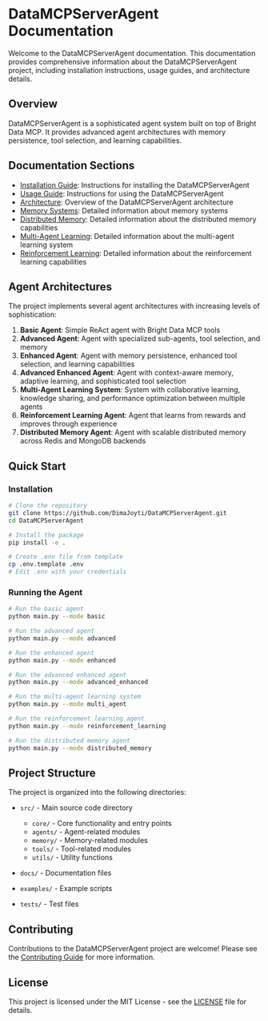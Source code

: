 # DataMCPServerAgent Documentation

Welcome to the DataMCPServerAgent documentation. This documentation provides comprehensive information about the DataMCPServerAgent project, including installation instructions, usage guides, and architecture details.

## Overview

DataMCPServerAgent is a sophisticated agent system built on top of Bright Data MCP. It provides advanced agent architectures with memory persistence, tool selection, and learning capabilities.

## Documentation Sections

- [Installation Guide](installation.md): Instructions for installing the DataMCPServerAgent
- [Usage Guide](usage.md): Instructions for using the DataMCPServerAgent
- [Architecture](architecture.md): Overview of the DataMCPServerAgent architecture
- [Memory Systems](memory.md): Detailed information about memory systems
- [Distributed Memory](distributed_memory.md): Detailed information about the distributed memory capabilities
- [Multi-Agent Learning](multi_agent_learning.md): Detailed information about the multi-agent learning system
- [Reinforcement Learning](reinforcement_learning.md): Detailed information about the reinforcement learning capabilities

## Agent Architectures

The project implements several agent architectures with increasing levels of sophistication:

1. **Basic Agent**: Simple ReAct agent with Bright Data MCP tools
2. **Advanced Agent**: Agent with specialized sub-agents, tool selection, and memory
3. **Enhanced Agent**: Agent with memory persistence, enhanced tool selection, and learning capabilities
4. **Advanced Enhanced Agent**: Agent with context-aware memory, adaptive learning, and sophisticated tool selection
5. **Multi-Agent Learning System**: System with collaborative learning, knowledge sharing, and performance optimization between multiple agents
6. **Reinforcement Learning Agent**: Agent that learns from rewards and improves through experience
7. **Distributed Memory Agent**: Agent with scalable distributed memory across Redis and MongoDB backends

## Quick Start

### Installation

```bash
# Clone the repository
git clone https://github.com/DimaJoyti/DataMCPServerAgent.git
cd DataMCPServerAgent

# Install the package
pip install -e .

# Create .env file from template
cp .env.template .env
# Edit .env with your credentials
```

### Running the Agent

```bash
# Run the basic agent
python main.py --mode basic

# Run the advanced agent
python main.py --mode advanced

# Run the enhanced agent
python main.py --mode enhanced

# Run the advanced enhanced agent
python main.py --mode advanced_enhanced

# Run the multi-agent learning system
python main.py --mode multi_agent

# Run the reinforcement learning agent
python main.py --mode reinforcement_learning

# Run the distributed memory agent
python main.py --mode distributed_memory
```

## Project Structure

The project is organized into the following directories:

- `src/` - Main source code directory

  - `core/` - Core functionality and entry points
  - `agents/` - Agent-related modules
  - `memory/` - Memory-related modules
  - `tools/` - Tool-related modules
  - `utils/` - Utility functions

- `docs/` - Documentation files
- `examples/` - Example scripts
- `tests/` - Test files

## Contributing

Contributions to the DataMCPServerAgent project are welcome! Please see the [Contributing Guide](contributing.md) for more information.

## License

This project is licensed under the MIT License - see the [LICENSE](../LICENSE) file for details.
